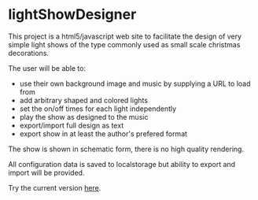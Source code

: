 # lightShowDesigner
This project is a html5/javascript web site to facilitate the design 
of very simple light shows of the type commonly used as small scale 
christmas decorations.

The user will be able to:

* use their own background image and music by supplying a URL to load from
* add arbitrary shaped and colored lights
* set the on/off times for each light independently
* play the show as designed to the music
* export/import full design as text
* export show in at least the author's prefered format

The show is shown in schematic form, there is no high quality rendering.

All configuration data is saved to localstorage but ability to
export and import will be provided.

Try the current version [here](https://asteriskman7.github.io/lightShowDesigner/).
